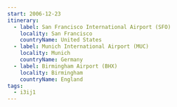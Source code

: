 ```yaml
---
start: 2006-12-23
itinerary:
  - label: San Francisco International Airport (SFO)
    locality: San Francisco
    countryName: United States
  - label: Munich International Airport (MUC)
    locality: Munich
    countryName: Germany
  - label: Birmingham Airport (BHX)
    locality: Birmingham
    countryName: England
tags:
  - i3ij1
---
```

